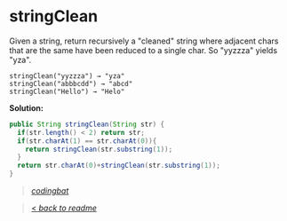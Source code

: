 # stringClean

Given a string, return recursively a "cleaned" string where adjacent chars that are the same have been reduced to a single char. So "yyzzza" yields "yza".

```
stringClean("yyzzza") → "yza"
stringClean("abbbcdd") → "abcd"
stringClean("Hello") → "Helo"
```

**Solution:**

```java
public String stringClean(String str) {
  if(str.length() < 2) return str;
  if(str.charAt(1) == str.charAt(0)){
    return stringClean(str.substring(1));
  }
  return str.charAt(0)+stringClean(str.substring(1));
}
```

> _[codingbat](https://codingbat.com/prob/p104029)_

> [< _back to readme_](/README.md)